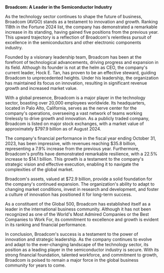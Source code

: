 **Broadcom: A Leader in the Semiconductor Industry**

As the technology sector continues to shape the future of business, Broadcom (AVGO) stands as a testament to innovation and growth. Ranking 118th in the Fortune 2024 list, the company has demonstrated a remarkable increase in its standing, having gained five positions from the previous year. This upward trajectory is a reflection of Broadcom's relentless pursuit of excellence in the semiconductors and other electronic components industry.

Founded by a visionary leadership team, Broadcom has been at the forefront of technological advancements, driving progress and expansion in its field. Although its founder is not at the helm as CEO, the company's current leader, Hock E. Tan, has proven to be an effective steward, guiding Broadcom to unprecedented heights. Under his leadership, the organization has maintained its focus on innovation, resulting in significant revenue growth and increased market value.

With a global presence, Broadcom is a major player in the technology sector, boasting over 20,000 employees worldwide. Its headquarters, located in Palo Alto, California, serves as the nerve center for the company's operations, overseeing a vast network of teams working tirelessly to drive growth and innovation. As a publicly traded company, Broadcom is listed on major stock exchanges, with a market value of approximately $797.9 billion as of August 2024.

The company's financial performance in the fiscal year ending October 31, 2023, has been impressive, with revenues reaching $35.8 billion, representing a 7.9% increase from the previous year. Furthermore, Broadcom's profits have demonstrated remarkable resilience, with a 22.5% increase to $14.1 billion. This growth is a testament to the company's strategic vision and effective execution, enabling it to navigate the complexities of the global market.

Broadcom's assets, valued at $72.9 billion, provide a solid foundation for the company's continued expansion. The organization's ability to adapt to changing market conditions, invest in research and development, and foster a culture of innovation has positioned it for long-term success.

As a constituent of the Global 500, Broadcom has established itself as a leader in the international business community. Although it has not been recognized as one of the World's Most Admired Companies or the Best Companies to Work For, its commitment to excellence and growth is evident in its ranking and financial performance.

In conclusion, Broadcom's success is a testament to the power of innovation and strategic leadership. As the company continues to evolve and adapt to the ever-changing landscape of the technology sector, its position as a leading player in the semiconductor industry is secure. With its strong financial foundation, talented workforce, and commitment to growth, Broadcom is poised to remain a major force in the global business community for years to come.